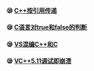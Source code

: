 #### :sleepy:  [C++按引用传递](https://github.com/swordboyASS/Variable-Problem/blob/master/C++%E6%8C%89%E5%BC%95%E7%94%A8%E4%BC%A0%E9%80%92.md)

#### :sleepy: [C语言对true和false的判断](https://github.com/swordboyASS/Variable-Problem/blob/master/C%E8%AF%AD%E8%A8%80%E5%AF%B9true%E5%92%8Cfalse%E7%9A%84%E5%88%A4%E6%96%AD.md)

#### :sleepy: [VS混编C++和C](https://github.com/swordboyASS/Variable-Problem/blob/master/VS%E6%B7%B7%E7%BC%96C%2B%2B%E5%92%8CC.md)

#### :sleepy: [VC++5.11调试即崩溃](https://github.com/swordboyASS/Variable-Problem/blob/master/VC%2B%2B5.11%E8%B0%83%E8%AF%95%E5%8D%B3%E5%B4%A9%E6%BA%83.md)
